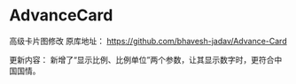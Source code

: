 # AdvanceCard
高级卡片图修改
原库地址：
https://github.com/bhavesh-jadav/Advance-Card

更新内容：
新增了“显示比例、比例单位”两个参数，让其显示数字时，更符合中国国情。
